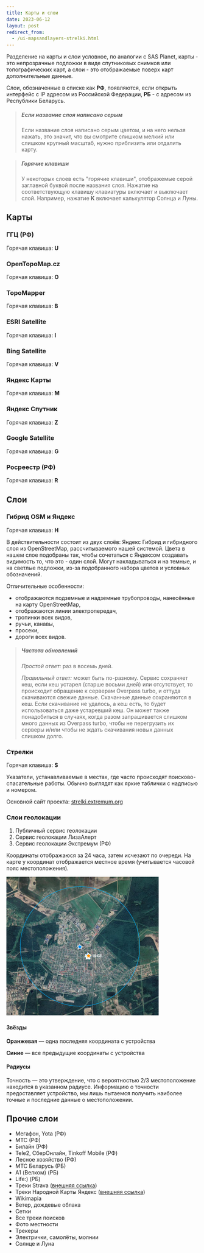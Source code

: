 ```yaml
---
title: Карты и слои
date: 2023-06-12
layout: post
redirect_from:
  - /ui-mapsandlayers-strelki.html
---
```


Разделение на карты и слои условное, по аналогии с SAS Planet, карты - это непрозрачные подложки в виде спутниковых снимков или топографических карт, а слои - это отображаемые поверх карт дополнительные данные.

Слои, обозначенные в списке как **РФ**, появляются, если открыть интерфейс с IP адресом из Российской Федерации, **РБ** - с адресом из Республики Беларусь.

> ##### Если название слоя написано серым
> Если название слоя написано серым цветом, и на него нельзя нажать, это значит, что вы смотрите слишком мелкий или слишком крупный масштаб, нужно приблизить или отдалить карту.

> ##### Горячие клавиши
> У некоторых слоев есть "горячие клавиши", отображемые серой заглавной буквой после названия слоя. Нажатие на соответствующую клавишу клавиатуры включает и выключает слой. Например, нажатие **K** включает калькулятор Солнца и Луны.

## Карты
### ГГЦ (РФ)
Горячая клавиша: **U**
### OpenTopoMap.cz
Горячая клавиша: **O**
### TopoMapper
Горячая клавиша: **B**
### ESRI Satellite
Горячая клавиша: **I**
### Bing Satellite
Горячая клавиша: **V**
### Яндекс Карты
Горячая клавиша: **M**
### Яндекс Спутник
Горячая клавиша: **Z**
### Google Satellite
Горячая клавиша: **G**
### Росреестр (РФ)
Горячая клавиша: **R**

## Слои

### Гибрид OSM и Яндекс
Горячая клавиша: **H**

В действительности состоит из двух слоёв: Яндекс Гибрид и гибридного слоя из OpenStreetMap, рассчитываемого нашей системой. Цвета в нашем слое подобраны так, чтобы сочетаться с Яндексом создавать видимость то, что это - один слой. Могут накладываться и на темные, и на светлые подложки, из-за подобранного набора цветов и условных обозначений.

Отличительные особенности:
- отображаются подземные и надземные трубопроводы, нанесённые на карту OpenStreetMap,
- отображаются линии электропередач,
- тропинки всех видов,
- ручьи, канавы,
- просеки,
- дороги всех видов.

> ##### Частота обновлений
> _Простой ответ:_ раз в восемь дней.
> 
> _Правильный ответ:_ может быть по-разному. Сервис сохраняет кеш, если кеш устарел (старше восьми дней) или отсутствует, то происходит обращение к серверам Overpass turbo, и оттуда скачиваются свежие данные. Скачанные данные сохраняются в кеш. Если скачивание не удалось, а кеш есть, то будет использоваться даже устаревший кеш. Он может также понадобиться в случаях, когда разом запрашивается слишком много данных из Overpass turbo, чтобы не перегрузить их серверы и/или чтобы не ждать скачивания новых данных слишком долго.

### Стрелки
Горячая клавиша: **S**

Указатели, устанавливаемые в местах, где часто происходят поисково-спасательные работы. Обычно выглядят как яркие таблички с надписью и номером.

Основной сайт проекта: [strelki.extremum.org](https://strelki.extremum.org)

### Слои геолокации
  1. Публичный сервис геолокации
  2. Сервис геолокации ЛизаАлерт
  3. Сервис геолокации Экстремум (РФ)

Координаты отображаюся за 24 часа, затем исчезают по очереди. На карте у координат отображается местное время (учитывается часовой пояс местоположения).

<picture>
  <img src="/assets/images/ui-maps-and-layers/ui-mapsandlayers-geolocation.png" />
</picture>

#### Звёзды
**Оранжевая** — одна последняя координата с устройства

**Синие** — все предыдущие координаты с устройства

#### Радиусы
Точность — это утверждение, что с вероятностью 2/3 местоположение находится в указанном радиусе. Информацию о точности предоставляет устройство, мы лишь пытаемся получить наиболее точные и последние данные о местоположении.

## Прочие слои
- Мегафон, Yota (РФ)
- МТС (РФ)
- Билайн (РФ)
- Tele2, СберОнлайн, Tinkoff Mobile (РФ)
- Лесное хозяйство (РФ)
- МТС Беларусь (РБ)
- A1 (Велком) (РБ)
- Life:) (РБ)
- Треки Strava ([внешняя ссылка](https://habr.com/ru/post/341900/))
- Треки Народной Карты Яндекс ([внешняя ссылка](https://yandex.ru/blog/narod-karta/gps-treki-v-narodnoy-karte))
- Wikimapia
- Ветер, дождевые облака
- Сетки
- Все треки поисков
- Фото местности
- Трекеры
- Электрички, самолёты, молнии
- Солнце и Луна

